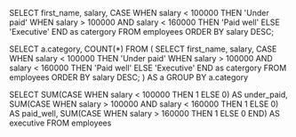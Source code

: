 <!-- Example -->
SELECT first_name, salary,
CASE 
	WHEN salary < 100000 THEN 'Under paid'
	WHEN salary > 100000 AND salary < 160000 THEN 'Paid well'
	ELSE 'Executive'
END as catergory
FROM employees
ORDER BY salary DESC;

<!-- ------------------------------------------------------------------------------ -->
<!-- Return the number of people that fall under each category -->
SELECT a.category, COUNT(*) FROM (
SELECT first_name, salary,
CASE 
	WHEN salary < 100000 THEN 'Under paid'
	WHEN salary > 100000 AND salary < 160000 THEN 'Paid well'
	ELSE 'Executive'
END as catergory
FROM employees
ORDER BY salary DESC;
) AS a
GROUP BY a.category


<!-- ------------------------------------------------------------------------------ -->
<!-- Making our rows into columns -->
SELECT 
SUM(CASE WHEN salary < 100000 THEN 1 ELSE 0) AS under_paid,
SUM(CASE WHEN salary > 100000 AND salary < 160000 THEN 1 ELSE 0) AS paid_well,
SUM(CASE WHEN salary > 160000 THEN 1 ELSE 0 END) AS executive
FROM employees


<!-- ------------------------------------------------------------------------------ -->

